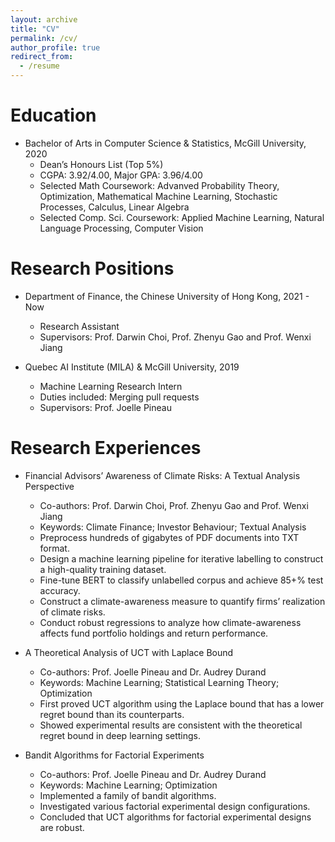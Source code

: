 ```yaml
---
layout: archive
title: "CV"
permalink: /cv/
author_profile: true
redirect_from:
  - /resume
---
```


<!-- {% include base_path %} -->

Education
======
* Bachelor of Arts in Computer Science & Statistics, McGill University, 2020
  * Dean’s Honours List (Top 5%)
  * CGPA: 3.92/4.00, Major GPA: 3.96/4.00
  * Selected Math Coursework: Advanved Probability Theory, Optimization, Mathematical Machine Learning, Stochastic Processes, Calculus, Linear Algebra
  * Selected Comp. Sci. Coursework: Applied Machine Learning, Natural Language Processing, Computer Vision

Research Positions
======
* Department of Finance, the Chinese University of Hong Kong, 2021 - Now
  * Research Assistant 
  * Supervisors: Prof. Darwin Choi, Prof. Zhenyu Gao and Prof. Wenxi Jiang


* Quebec AI Institute (MILA) & McGill University, 2019
  * Machine Learning Research Intern
  * Duties included: Merging pull requests
  * Supervisors: Prof. Joelle Pineau


Research Experiences
======
* Financial Advisors’ Awareness of Climate Risks: A Textual Analysis Perspective
  * Co-authors: Prof. Darwin Choi, Prof. Zhenyu Gao and Prof. Wenxi Jiang
  * Keywords: Climate Finance; Investor Behaviour; Textual Analysis
  * Preprocess hundreds of gigabytes of PDF documents into TXT format.
  * Design a machine learning pipeline for iterative labelling to construct a high-quality training dataset.
  * Fine-tune BERT to classify unlabelled corpus and achieve 85+% test accuracy.
  * Construct a climate-awareness measure to quantify firms’ realization of climate risks.
  * Conduct robust regressions to analyze how climate-awareness affects fund portfolio holdings and return performance.

* A Theoretical Analysis of UCT with Laplace Bound
  * Co-authors: Prof. Joelle Pineau and Dr. Audrey Durand
  * Keywords: Machine Learning; Statistical Learning Theory; Optimization
  * First proved UCT algorithm using the Laplace bound that has a lower regret bound than its counterparts.
  * Showed experimental results are consistent with the theoretical regret bound in deep learning settings.

* Bandit Algorithms for Factorial Experiments
  * Co-authors: Prof. Joelle Pineau and Dr. Audrey Durand
  * Keywords: Machine Learning; Optimization
  * Implemented a family of bandit algorithms.
  * Investigated various factorial experimental design configurations.
  * Concluded that UCT algorithms for factorial experimental designs are robust.

<!--

Skills
======
* Skill 1
* Skill 2
  * Sub-skill 2.1
  * Sub-skill 2.2
  * Sub-skill 2.3
* Skill 3

Publications
======
  <ul>{% for post in site.publications %}
    {% include archive-single-cv.html %}
  {% endfor %}</ul>
  
Talks
======
  <ul>{% for post in site.talks %}
    {% include archive-single-talk-cv.html %}
  {% endfor %}</ul>
  
Teaching
======
  <ul>{% for post in site.teaching %}
    {% include archive-single-cv.html %}
  {% endfor %}</ul>
  
Service and leadership
======
* Currently signed in to 43 different slack teams
-->

